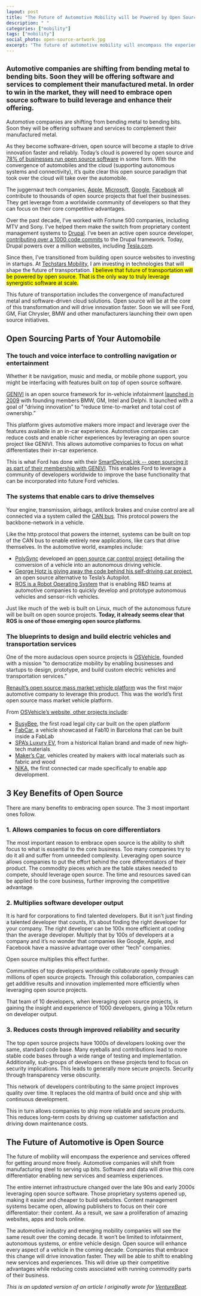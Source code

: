 ```yaml
---
layout: post
title: "The Future of Automotive Mobility will be Powered by Open Source Software"
description: " "
categories: ["mobility"]
tags: ["mobility"]
social_photo: open-source-artwork.jpg
excerpt: "The future of automotive mobility will encompass the experience and services offered for getting around more freely. Automotive companies will shift from manufacturing steel to serving up bits. Software and data will drive this core differentiator enabling new services and seamless experiences. Commodity software powering these experiences will be open sourced to maximize the amount of leverage and R&D dollars an automotive company spends."
---
```


<h2 class="sub-title"><small>Automotive companies are shifting from bending metal to bending bits. Soon they will be offering software and services to complement their manufactured metal. In order to win in the market, they will need to embrace open source software to build leverage and enhance their offering.</small></h2>

Automotive companies are shifting from bending metal to bending bits. Soon they will be offering software and services to complement their manufactured metal.

As they become software-driven, open source will become a staple to drive innovation faster and reliably. Today&rsquo;s cloud is powered by open source and <a href="http://www.zdnet.com/article/its-an-open-source-world-78-percent-of-companies-run-open-source-software/">78% of businesses run open source software</a> in some form. With the convergence of automobiles and the cloud (supporting autonomous systems and connectivity), it&rsquo;s quite clear this open source paradigm that took over the cloud will take over the automobile.

The juggernaut tech companies, <a href="http://www.apple.com/opensource/">Apple</a>, <a href="http://open.microsoft.com/">Microsoft</a>, <a href="https://opensource.google.com/">Google</a>, <a href="https://code.facebook.com/projects/">Facebook</a> all contribute to thousands of open source projects that fuel their businesses. They get leverage from a worldwide community of developers so that they can focus on their core competitive advantages.

Over the past decade, I&rsquo;ve worked with Fortune 500 companies, including MTV and Sony. I&rsquo;ve helped them make the switch from proprietary content management systems to <a href="https://www.drupal.com/">Drupal</a>. I&rsquo;ve been an active open source developer, <a href="https://www.drupal.org/search/site/m3avrck">contributing over a 1000 code commits</a> to the Drupal framework. Today, Drupal powers over a million websites, including <a href="http://tesla.com">Tesla.com</a>.

Since then, I&rsquo;ve transitioned from building open source websites to investing in startups. At <a href="http://tedserbinski.com/mobility/">Techstars Mobility</a>, I am investing in technologies that will shape the future of transportation. <mark>I believe that future of transportation will be powered by open source. That is the only way to truly leverage synergistic software at scale.</mark>

This future of transportation includes the convergence of manufactured metal and software-driven cloud solutions. Open source will be at the core of this transformation and will drive innovation faster. Soon we will see Ford, GM, Fiat Chrysler, BMW and other manufacturers launching their own open source initiatives.

## Open Sourcing Parts of Your Automobile

### The touch and voice interface to controlling navigation or entertainment
Whether it be navigation, music and media, or mobile phone support, you might be interfacing with features built on top of open source software.

<a href="https://www.genivi.org/">GENIVI</a> is an open source framework for in-vehicle infotainment <a href="https://www.genivi.org/sites/default/files/press-releases/english/2009_03_02_Genivi_launch_press_release_final.pdf">launched in 2009</a> with founding members BMW, GM, Intel and Delphi. It launched with a goal of &ldquo;driving innovation&rdquo; to &ldquo;reduce time-to-market and total cost of ownership.&rdquo;

This platform gives automotive makers more impact and leverage over the features available in an in-car experience. Automotive companies can reduce costs and enable richer experiences by leveraging an open source project like GENIVI. This allows automotive companies to focus on what differentiates their in-car experience.

This is what Ford has done with their [SmartDeviceLink -- open sourcing it as part of their membership with GENIVI](https://developer.ford.com/pages/sdl). This enables Ford to leverage a community of developers worldwide to improve the base functionality that can be incorporated into future Ford vehicles.

### The systems that enable cars to drive themselves

Your engine, transmission, airbags, antilock brakes and cruise control are all connected via a system called the <a href="https://en.wikipedia.org/wiki/CAN_bus">CAN bus</a>. This protocol powers the backbone-network in a vehicle.

Like the http protocol that powers the internet, systems can be built on top of the CAN bus to enable entirely new applications, like cars that drive themselves. In the automotive world, examples include:

* <a href="https://polysync.io/">PolySync</a> developed an <a href="http://oscc.io/">open source car control project</a> detailing the conversion of a vehicle into an autonomous driving vehicle.
* <a href="http://www.theverge.com/2016/11/30/13779336/comma-ai-autopilot-canceled-autonomous-car-software-free">George Hotz is giving away the code behind his self-driving car project</a>, an open source alternative to Tesla&rsquo;s Autopilot.
* <a href="http://www.ros.org/">ROS is a Robot Operating System</a> that is enabling R&amp;D teams at automotive companies to quickly develop and prototype autonomous vehicles and sensor-rich vehicles.

Just like much of the web is built on Linux, much of the autonomous future will be built on open source projects. **Today, it already seems clear that ROS is one of those emerging open source platforms**.

### The blueprints to design and build electric vehicles and transportation services

One of the more audacious open source projects is <a href="https://www.osvehicle.com/company/">OSVehicle</a>, founded with a mission &ldquo;to democratize mobility by enabling businesses and startups to design, prototype, and build custom electric vehicles and transportation services.&rdquo;

<a href="https://www.osvehicle.com/renaultpomsignup/">Renault&rsquo;s open source mass market vehicle platform</a> was the first major automotive company to leverage this product. This was the world&rsquo;s first open source mass market vehicle platform.

From <a href="https://www.osvehicle.com/company/">OSVehicle&rsquo;s website, other projects include</a>:

* <a href="https://www.osvehicle.com/busy-bee/">BusyBee</a>, the first road legal city car built on the open platform
* <a href="https://www.osvehicle.com/fablab-fabcar/">FabCar</a>, a vehicle showcased at Fab10 in Barcelona that can be built inside a FabLab
* <a href="https://www.osvehicle.com/luxury-ev/">SPA&rsquo;s Luxury EV</a>, from a historical Italian brand and made of new high-tech materials
* <a href="https://www.osvehicle.com/makers-car/">Maker&rsquo;s Car</a>, vehicles created by makers with local materials such as fabric and wood
* <a href="https://www.osvehicle.com/connected-car-nika/">NIKA</a>, the first connected car made specifically to enable app development.

## 3 Key Benefits of Open Source

There are many benefits to embracing open source. The 3 most important ones follow.

### 1. Allows companies to focus on core differentiators
The most important reason to embrace open source is the ability to shift focus to what is essential to the core business. Too many companies try to do it all and suffer from unneeded complexity. Leveraging open source allows companies to put the effort behind the core differentiators of their product. The commodity pieces which are the table stakes needed to compete, should leverage open source. The time and resources saved can be applied to the core business, further improving the competitive advantage.

### 2. Multiplies software developer output
It is hard for corporations to find talented developers. But it isn&rsquo;t just finding a talented developer that counts, it&rsquo;s about finding the right developer for your company. The right developer can be 100x more efficient at coding than the average developer. Multiply that by 100s of developers at a company and it&rsquo;s no wonder that companies like Google, Apple, and Facebook have a massive advantage over other &ldquo;tech&rdquo; companies.

Open source multiplies this effect further.

Communities of top developers worldwide collaborate openly through millions of open source projects. Through this collaboration, companies can get additive results and innovation implemented more efficiently when leveraging open source projects.

That team of 10 developers, when leveraging open source projects, is gaining the insight and experience of 1000 developers, giving a 100x return on developer output.

### 3. Reduces costs through improved reliability and security
The top open source projects have 1000s of developers looking over the same, standard code base. Many eyeballs and contributions lead to more stable code bases through a wide range of testing and implementation. Additionally, sub-groups of developers on these projects tend to focus on security implications. This leads to generally more secure projects. Security through transparency verse obscurity.

This network of developers contributing to the same project improves quality over time. It replaces the old mantra of build once and ship with continuous development.

This in turn allows companies to ship more reliable and secure products. This reduces long-term costs by driving up customer satisfaction and driving down maintenance costs.

## The Future of Automotive is Open Source

The future of mobility will encompass the experience and services offered for getting around more freely. Automotive companies will shift from manufacturing steel to serving up bits. Software and data will drive this core differentiator enabling new services and seamless experiences.

The entire internet infrastructure changed over the late 90s and early 2000s leveraging open source software. Those proprietary systems opened up, making it easier and cheaper to build websites. Content management systems became open, allowing publishers to focus on their core differentiator: their content. As a result, we saw a proliferation of amazing websites, apps and tools online.

The automotive industry and emerging mobility companies will see the same result over the coming decade. It won&rsquo;t be limited to infotainment, autonomous systems, or entire vehicle design. Open source will enhance every aspect of a vehicle in the coming decade. Companies that embrace this change will drive innovation faster. They will be able to shift to enabling new services and experiences. This will drive up their competitive advantages while reducing costs associated with running commodity parts of their business.

*This is an updated version of an article I originally wrote for [VentureBeat](https://venturebeat.com/2017/05/22/how-open-source-software-will-drive-the-future-of-auto-innovations/).*
